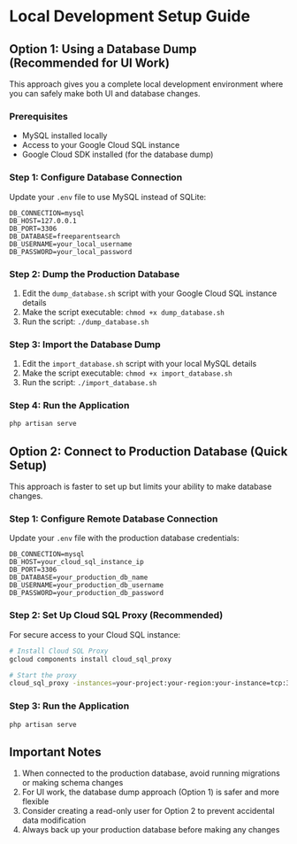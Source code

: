 # Local Development Setup Guide

## Option 1: Using a Database Dump (Recommended for UI Work)

This approach gives you a complete local development environment where you can safely make both UI and database changes.

### Prerequisites

- MySQL installed locally
- Access to your Google Cloud SQL instance
- Google Cloud SDK installed (for the database dump)

### Step 1: Configure Database Connection

Update your `.env` file to use MySQL instead of SQLite:

```
DB_CONNECTION=mysql
DB_HOST=127.0.0.1
DB_PORT=3306
DB_DATABASE=freeparentsearch
DB_USERNAME=your_local_username
DB_PASSWORD=your_local_password
```

### Step 2: Dump the Production Database

1. Edit the `dump_database.sh` script with your Google Cloud SQL instance details
2. Make the script executable: `chmod +x dump_database.sh`
3. Run the script: `./dump_database.sh`

### Step 3: Import the Database Dump

1. Edit the `import_database.sh` script with your local MySQL details
2. Make the script executable: `chmod +x import_database.sh`
3. Run the script: `./import_database.sh`

### Step 4: Run the Application

```bash
php artisan serve
```

## Option 2: Connect to Production Database (Quick Setup)

This approach is faster to set up but limits your ability to make database changes.

### Step 1: Configure Remote Database Connection

Update your `.env` file with the production database credentials:

```
DB_CONNECTION=mysql
DB_HOST=your_cloud_sql_instance_ip
DB_PORT=3306
DB_DATABASE=your_production_db_name
DB_USERNAME=your_production_db_username
DB_PASSWORD=your_production_db_password
```

### Step 2: Set Up Cloud SQL Proxy (Recommended)

For secure access to your Cloud SQL instance:

```bash
# Install Cloud SQL Proxy
gcloud components install cloud_sql_proxy

# Start the proxy
cloud_sql_proxy -instances=your-project:your-region:your-instance=tcp:3306
```

### Step 3: Run the Application

```bash
php artisan serve
```

## Important Notes

1. When connected to the production database, avoid running migrations or making schema changes
2. For UI work, the database dump approach (Option 1) is safer and more flexible
3. Consider creating a read-only user for Option 2 to prevent accidental data modification
4. Always back up your production database before making any changes
